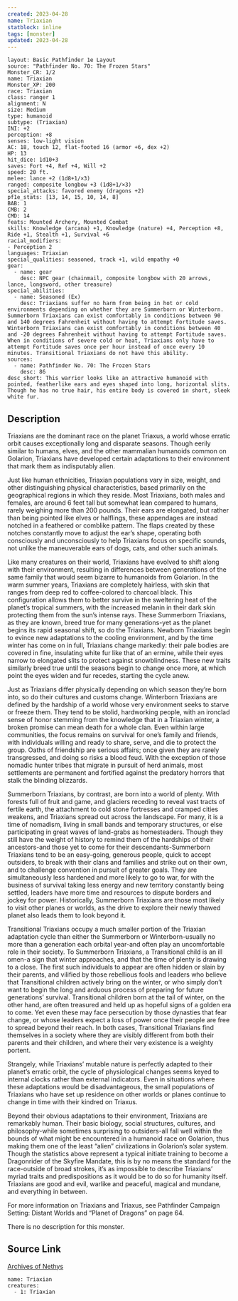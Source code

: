 ```yaml
---
created: 2023-04-28
name: Triaxian
statblock: inline
tags: [monster]
updated: 2023-04-28
---
```

```statblock
layout: Basic Pathfinder 1e Layout
source: "Pathfinder No. 70: The Frozen Stars"
Monster_CR: 1/2
name: Triaxian
Monster_XP: 200
race: Triaxian
class: ranger 1
alignment: N
size: Medium
type: humanoid
subtype: (Triaxian)
INI: +2
perception: +8
senses: low-light vision
AC: 18, touch 12, flat-footed 16 (armor +6, dex +2)
HP: 13
hit_dice: 1d10+3
saves: Fort +4, Ref +4, Will +2
speed: 20 ft.
melee: lance +2 (1d8+1/×3)
ranged: composite longbow +3 (1d8+1/×3)
special_attacks: favored enemy (dragons +2)
pf1e_stats: [13, 14, 15, 10, 14, 8]
BAB: 1
CMB: 2
CMD: 14
feats: Mounted Archery, Mounted Combat
skills: Knowledge (arcana) +1, Knowledge (nature) +4, Perception +8, Ride +1, Stealth +1, Survival +6
racial_modifiers:
- Perception 2
languages: Triaxian
special_qualities: seasoned, track +1, wild empathy +0
gear:
  - name: gear
    desc: NPC gear (chainmail, composite longbow with 20 arrows, lance, longsword, other treasure)
special_abilities:
  - name: Seasoned (Ex)
    desc: Triaxians suffer no harm from being in hot or cold environments depending on whether they are Summerborn or Winterborn. Summerborn Triaxians can exist comfortably in conditions between 90 and 140 degrees Fahrenheit without having to attempt Fortitude saves. Winterborn Triaxians can exist comfortably in conditions between 40 and -20 degrees Fahrenheit without having to attempt Fortitude saves. When in conditions of severe cold or heat, Triaxians only have to attempt Fortitude saves once per hour instead of once every 10 minutes. Transitional Triaxians do not have this ability.
sources:
  - name: Pathfinder No. 70: The Frozen Stars
    desc: 86
desc_short: This warrior looks like an attractive humanoid with pointed, featherlike ears and eyes shaped into long, horizontal slits. Though he has no true hair, his entire body is covered in short, sleek white fur. 
```
## Description
Triaxians are the dominant race on the planet Triaxus, a world whose erratic orbit causes exceptionally long and disparate seasons. Though eerily similar to humans, elves, and the other mammalian humanoids common on Golarion, Triaxians have developed certain adaptations to their environment that mark them as indisputably alien. 

Just like human ethnicities, Triaxian populations vary in size, weight, and other distinguishing physical characteristics, based primarily on the geographical regions in which they reside. Most Triaxians, both males and females, are around 6 feet tall but somewhat lean compared to humans, rarely weighing more than 200 pounds. Their ears are elongated, but rather than being pointed like elves or halflings, these appendages are instead notched in a feathered or comblike pattern. The flaps created by these notches constantly move to adjust the ear’s shape, operating both consciously and unconsciously to help Triaxians focus on specific sounds, not unlike the maneuverable ears of dogs, cats, and other such animals. 

Like many creatures on their world, Triaxians have evolved to shift along with their environment, resulting in differences between generations of the same family that would seem bizarre to humanoids from Golarion. In the warm summer years, Triaxians are completely hairless, with skin that ranges from deep red to coffee-colored to charcoal black. This configuration allows them to better survive in the sweltering heat of the planet’s tropical summers, with the increased melanin in their dark skin protecting them from the sun’s intense rays. These Summerborn Triaxians, as they are known, breed true for many generations-yet as the planet begins its rapid seasonal shift, so do the Triaxians. Newborn Triaxians begin to evince new adaptations to the cooling environment, and by the time winter has come on in full, Triaxians change markedly: their pale bodies are covered in fine, insulating white fur like that of an ermine, while their eyes narrow to elongated slits to protect against snowblindness. These new traits similarly breed true until the seasons begin to change once more, at which point the eyes widen and fur recedes, starting the cycle anew. 

Just as Triaxians differ physically depending on which season they’re born into, so do their cultures and customs change. Winterborn Triaxians are defined by the hardship of a world whose very environment seeks to starve or freeze them. They tend to be stolid, hardworking people, with an ironclad sense of honor stemming from the knowledge that in a Triaxian winter, a broken promise can mean death for a whole clan. Even within large communities, the focus remains on survival for one’s family and friends, with individuals willing and ready to share, serve, and die to protect the group. Oaths of friendship are serious affairs; once given they are rarely transgressed, and doing so risks a blood feud. With the exception of those nomadic hunter tribes that migrate in pursuit of herd animals, most settlements are permanent and fortified against the predatory horrors that stalk the blinding blizzards. 

Summerborn Triaxians, by contrast, are born into a world of plenty. With forests full of fruit and game, and glaciers receding to reveal vast tracts of fertile earth, the attachment to cold stone fortresses and cramped cities weakens, and Triaxians spread out across the landscape. For many, it is a time of nomadism, living in small bands and temporary structures, or else participating in great waves of land-grabs as homesteaders. Though they still have the weight of history to remind them of the hardships of their ancestors-and those yet to come for their descendants-Summerborn Triaxians tend to be an easy-going, generous people, quick to accept outsiders, to break with their clans and families and strike out on their own, and to challenge convention in pursuit of greater goals. They are simultaneously less hardened and more likely to go to war, for with the business of survival taking less energy and new territory constantly being settled, leaders have more time and resources to dispute borders and jockey for power. Historically, Summerborn Triaxians are those most likely to visit other planes or worlds, as the drive to explore their newly thawed planet also leads them to look beyond it. 

Transitional Triaxians occupy a much smaller portion of the Triaxian adaptation cycle than either the Summerborn or Winterborn-usually no more than a generation each orbital year-and often play an uncomfortable role in their society. To Summerborn Triaxians, a Transitional child is an ill omen-a sign that winter approaches, and that the time of plenty is drawing to a close. The first such individuals to appear are often hidden or slain by their parents, and vilified by those rebellious fools and leaders who believe that Transitional children actively bring on the winter, or who simply don’t want to begin the long and arduous process of preparing for future generations’ survival. Transitional children born at the tail of winter, on the other hand, are often treasured and held up as hopeful signs of a golden era to come. Yet even these may face persecution by those dynasties that fear change, or whose leaders expect a loss of power once their people are free to spread beyond their reach. In both cases, Transitional Triaxians find themselves in a society where they are visibly different from both their parents and their children, and where their very existence is a weighty portent. 

Strangely, while Triaxians’ mutable nature is perfectly adapted to their planet’s erratic orbit, the cycle of physiological changes seems keyed to internal clocks rather than external indicators. Even in situations where these adaptations would be disadvantageous, the small populations of Triaxians who have set up residence on other worlds or planes continue to change in time with their kindred on Triaxus. 

Beyond their obvious adaptations to their environment, Triaxians are remarkably human. Their basic biology, social structures, cultures, and philosophy-while sometimes surprising to outsiders-all fall well within the bounds of what might be encountered in a humanoid race on Golarion, thus making them one of the least “alien” civilizations in Golarion’s solar system. Though the statistics above represent a typical initiate training to become a Dragonrider of the Skyfire Mandate, this is by no means the standard for the race-outside of broad strokes, it’s as impossible to describe Triaxians’ myriad traits and predispositions as it would be to do so for humanity itself. Triaxians are good and evil, warlike and peaceful, magical and mundane, and everything in between. 

For more information on Triaxians and Triaxus, see Pathfinder Campaign Setting: Distant Worlds and “Planet of Dragons” on page 64.

There is no description for this monster.
## Source Link
[Archives of Nethys](https://aonprd.com/MonsterDisplay.aspx?ItemName=Triaxian)
```encounter-table
name: Triaxian
creatures:
  - 1: Triaxian
```
